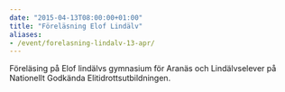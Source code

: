 ```yaml
---
date: "2015-04-13T08:00:00+01:00"
title: "Föreläsning Elof Lindälv"
aliases:
- /event/forelasning-lindalv-13-apr/
---
```

Föreläsing på Elof lindälvs gymnasium för Aranäs och Lindälvselever på Nationellt Godkända Elitidrottsutbildningen.
<!--more-->
